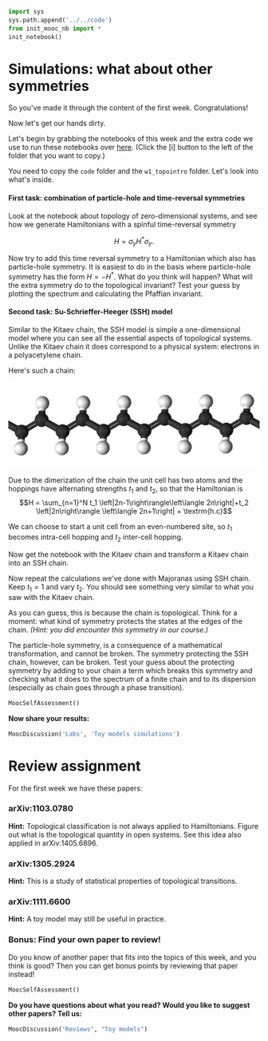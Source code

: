 ```python
import sys
sys.path.append('../../code')
from init_mooc_nb import *
init_notebook()
```

# Simulations: what about other symmetries

So you've made it through the content of the first week. Congratulations!

Now let's get our hands dirty.

Let's begin by grabbing the notebooks of this week and the extra code we use to run these notebooks over [here](http://tiny.cc/topocm_smc). (Click the [i] button to the left of the folder that you want to copy.)

You need to copy the `code` folder and the `w1_topointro` folder. Let's look into what's inside.


#### First task: combination of particle-hole and time-reversal symmetries

Look at the notebook about topology of zero-dimensional systems, and see how we generate Hamiltonians with a spinful time-reversal symmetry

$$
H = \sigma_y H^* \sigma_y.
$$

Now try to add this time reversal symmetry to a Hamiltonian which also has particle-hole symmetry. It is easiest to do in the basis where particle-hole symmetry has the form $H = -H^*$.
What do you think will happen? What will the extra symmetry do to the topological invariant?
Test your guess by plotting the spectrum and calculating the Pfaffian invariant.


#### Second task: Su-Schrieffer-Heeger (SSH) model

Similar to the Kitaev chain, the SSH model is simple a one-dimensional model where you can see all the essential aspects of topological systems. Unlike the Kitaev chain it does correspond to a physical system: electrons in a polyacetylene chain.

Here's such a chain:

![](figures/polyacetylene.png)

Due to the dimerization of the chain the unit cell has two atoms and the hoppings have alternating strengths $t_1$ and $t_2$, so that the Hamiltonian is
$$H = \sum_{n=1}^N t_1 \left|2n-1\right\rangle\left\langle 2n\right|+t_2 \left|2n\right\rangle \left\langle 2n+1\right| + \textrm{h.c}$$

We can choose to start a unit cell from an even-numbered site, so $t_1$ becomes intra-cell hopping and $t_2$ inter-cell hopping.


Now get the notebook with the Kitaev chain and transform a Kitaev chain into an SSH chain.

Now repeat the calculations we've done with Majoranas using SSH chain. Keep $t_1 = 1$ and vary $t_2$.
You should see something very similar to what you saw with the Kitaev chain.

As you can guess, this is because the chain is topological.
Think for a moment: what kind of symmetry protects the states at the edges of the chain.
*(Hint: you did encounter this symmetry in our course.)*

The particle-hole symmetry, is a consequence of a mathematical transformation, and cannot be broken.
The symmetry protecting the SSH chain, however, can be broken.
Test your guess about the protecting symmetry by adding to your chain a term which breaks this symmetry and checking what it does to the spectrum of a finite chain and to its dispersion (especially as chain goes through a phase transition).


```python
MoocSelfAssessment()
```

**Now share your results:**


```python
MoocDiscussion('Labs', 'Toy models simulations')
```

# Review assignment

For the first week we have these papers:

### arXiv:1103.0780

**Hint:** Topological classification is not always applied to Hamiltonians.
Figure out what is the topological quantity in open systems.
See this idea also applied in arXiv:1405.6896.

### arXiv:1305.2924

**Hint:** This is a study of statistical properties of topological transitions.

### arXiv:1111.6600

**Hint:** A toy model may still be useful in practice.


### Bonus: Find your own paper to review!

Do you know of another paper that fits into the topics of this week, and you think is good?
Then you can get bonus points by reviewing that paper instead!


```python
MoocSelfAssessment()
```

**Do you have questions about what you read? Would you like to suggest other papers? Tell us:**


```python
MoocDiscussion("Reviews", "Toy models")
```
